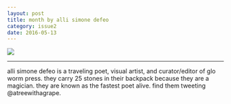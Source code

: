 ```yaml
---
layout: post
title: month by alli simone defeo
category: issue2
date: 2016-05-13
---
```


![](http://inferiorplanets.com/images/issue2/month.jpg)

___

alli simone defeo is a traveling poet, visual artist, and curator/editor of glo worm press. they carry 25 stones in their backpack because they are a magician. they are known as the fastest poet alive. find them tweeting @atreewithagrape.